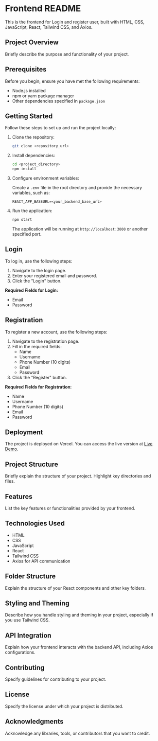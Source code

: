 # Frontend README

This is the frontend for Login and register user, built with HTML, CSS, JavaScript, React, Tailwind CSS, and Axios.

## Project Overview

Briefly describe the purpose and functionality of your project.

## Prerequisites

Before you begin, ensure you have met the following requirements:

- Node.js installed
- npm or yarn package manager
- Other dependencies specified in `package.json`

## Getting Started

Follow these steps to set up and run the project locally:

1. Clone the repository:

    ```bash
    git clone <repository_url>
    ```

2. Install dependencies:

    ```bash
    cd <project_directory>
    npm install
    ```

3. Configure environment variables:

   Create a `.env` file in the root directory and provide the necessary variables, such as:

    ```env
    REACT_APP_BASEURL=<your_backend_base_url>
    ```

4. Run the application:

    ```bash
    npm start
    ```

    The application will be running at `http://localhost:3000` or another specified port.

## Login

To log in, use the following steps:

1. Navigate to the login page.
2. Enter your registered email and password.
3. Click the "Login" button.

**Required Fields for Login:**

- Email
- Password

## Registration

To register a new account, use the following steps:

1. Navigate to the registration page.
2. Fill in the required fields:
   - Name
   - Username
   - Phone Number (10 digits)
   - Email
   - Password
3. Click the "Register" button.

**Required Fields for Registration:**

- Name
- Username
- Phone Number (10 digits)
- Email
- Password

## Deployment

The project is deployed on Vercel. You can access the live version at [Live Demo](<your_vercel_project_url>).

## Project Structure

Briefly explain the structure of your project. Highlight key directories and files.

## Features

List the key features or functionalities provided by your frontend.

## Technologies Used

- HTML
- CSS
- JavaScript
- React
- Tailwind CSS
- Axios for API communication

## Folder Structure

Explain the structure of your React components and other key folders.

## Styling and Theming

Describe how you handle styling and theming in your project, especially if you use Tailwind CSS.

## API Integration

Explain how your frontend interacts with the backend API, including Axios configurations.

## Contributing

Specify guidelines for contributing to your project.

## License

Specify the license under which your project is distributed.

## Acknowledgments

Acknowledge any libraries, tools, or contributors that you want to credit.
